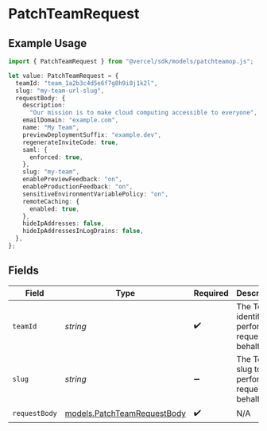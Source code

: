 # PatchTeamRequest

## Example Usage

```typescript
import { PatchTeamRequest } from "@vercel/sdk/models/patchteamop.js";

let value: PatchTeamRequest = {
  teamId: "team_1a2b3c4d5e6f7g8h9i0j1k2l",
  slug: "my-team-url-slug",
  requestBody: {
    description:
      "Our mission is to make cloud computing accessible to everyone",
    emailDomain: "example.com",
    name: "My Team",
    previewDeploymentSuffix: "example.dev",
    regenerateInviteCode: true,
    saml: {
      enforced: true,
    },
    slug: "my-team",
    enablePreviewFeedback: "on",
    enableProductionFeedback: "on",
    sensitiveEnvironmentVariablePolicy: "on",
    remoteCaching: {
      enabled: true,
    },
    hideIpAddresses: false,
    hideIpAddressesInLogDrains: false,
  },
};
```

## Fields

| Field                                                            | Type                                                             | Required                                                         | Description                                                      | Example                                                          |
| ---------------------------------------------------------------- | ---------------------------------------------------------------- | ---------------------------------------------------------------- | ---------------------------------------------------------------- | ---------------------------------------------------------------- |
| `teamId`                                                         | *string*                                                         | :heavy_check_mark:                                               | The Team identifier to perform the request on behalf of.         | team_1a2b3c4d5e6f7g8h9i0j1k2l                                    |
| `slug`                                                           | *string*                                                         | :heavy_minus_sign:                                               | The Team slug to perform the request on behalf of.               | my-team-url-slug                                                 |
| `requestBody`                                                    | [models.PatchTeamRequestBody](../models/patchteamrequestbody.md) | :heavy_check_mark:                                               | N/A                                                              |                                                                  |